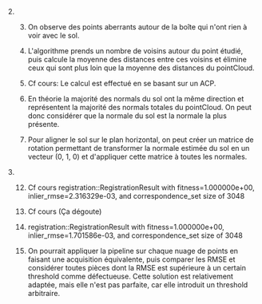 2) 3.  On observe des points aberrants autour de la boîte qui n'ont rien à voir
       avec le sol.

   4.  L'algorithme prends un nombre de voisins autour du point étudié, puis
       calcule la moyenne des distances entre ces voisins et élimine ceux qui
       sont plus loin que la moyenne des distances du pointCloud.

   5.  Cf cours: Le calcul est effectué en se basant sur un ACP.

   6.  En théorie la majorité des normals du sol ont la même direction et
       représentent la majorité des normals totales du pointCloud. On peut donc
       considérer que la normale du sol est la normale la plus présente.

   7.  Pour aligner le sol sur le plan horizontal, on peut créer un matrice de
       rotation permettant de transformer la normale estimée du sol en un vecteur
       (0, 1, 0) et d'appliquer cette matrice à toutes les normales.

3) 12. Cf cours
       registration::RegistrationResult with fitness=1.000000e+00,
       inlier_rmse=2.316329e-03, and correspondence_set size of 3048

   13. Cf cours (Ça dégoute)

   14. registration::RegistrationResult with fitness=1.000000e+00,
       inlier_rmse=1.701586e-03, and correspondence_set size of 3048

   15. On pourrait appliquer la pipeline sur chaque nuage de points en faisant
       une acquisition équivalente, puis comparer les RMSE et considérer toutes
       pièces dont la RMSE est supérieure à un certain threshold comme
       défectueuse. Cette solution est relativement adaptée, mais elle n'est pas
       parfaite, car elle introduit un threshold arbitraire.
